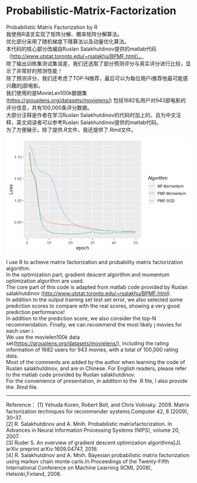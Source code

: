 # Probabilistic-Matrix-Factorization
Probabilistic Matrix Factorization by R  
我使用R语言实现了矩阵分解、概率矩阵分解算法。  
优化部分采用了随机梯度下降算法以及动量优化算法。  
本代码的核心部分改编自Ruslan Salakhutdinov提供的matlab代码（http://www.utstat.toronto.edu/~rsalakhu/BPMF.html）。  
除了输出训练集测试集误差，我们还选取了部分预测评分与真实评分进行比较，显示了非常好的预测性能！  
除了预测评分，我们还考虑了TOP-N推荐，最后可以为每位用户i推荐他最可能感兴趣的j部电影。  
我们使用的是MovieLen100k数据集(https://grouplens.org/datasets/movielens/) 包括1682名用户对943部电影的评分信息，共有100,000条评分数据。  
大部分注释是作者在学习Ruslan Salakhutdinov的代码时加上的，且为中文注释，英文阅读者可以参考Ruslan Salakhutdinov提供的matlab代码。  
为了方便展示，除了提供.R文件，我还提供了.Rmd文件。  

![Image text](https://github.com/stxupengyu/Probabilistic-Matrix-Factorization/blob/master/img-folder/comparison.png)

I use R to achieve matrix factorization and probability matrix factorization algorithm.  
In the optimization part, gradient descent algorithm and momentum optimization algorithm are used.  
The core part of this code is adapted from matlab code provided by Ruslan salakhutdinov (http://www.utstat.toronto.edu/~rsalakhu/BPMF.html).  
In addition to the output training set test set error, we also selected some prediction scores to compare with the real scores, showing a very good prediction performance!  
In addition to the prediction score, we also consider the top-N recommendation. Finally, we can recommend the most likely j movies for each user i.  
We use the movielen100k data set(https://grouplens.org/datasets/movielens/), including the rating information of 1682 users for 943 movies, with a total of 100,000 rating data.  
Most of the comments are added by the author when learning the code of Ruslan salakhutdinov, and are in Chinese. For English readers, please refer to the matlab code provided by Ruslan salakhutdinov.  
For the convenience of presentation, in addition to the .R file, I also provide the .Rmd file.  
****
Reference：
[1] Yehuda Koren, Robert Bell, and Chris Volinsky. 2009. Matrix factorization techniques for recommender systems.Computer 42, 8 (2009), 30–37.  
[2] R. Salakhutdinov and A. Mnih. Probabilistic matrixfactorization. In Advances in Neural Information Processing Systems (NIPS), volume 20, 2007.  
[3] Ruder S. An overview of gradient descent optimization algorithms[J]. arXiv preprint arXiv:1609.04747, 2016.  
[4] R. Salakhutdinov and A. Mnih. Bayesian probabilistic matrix factorization using markov chain monte carlo.In Proceedings of the Twenty-Fifth International Conference on Machine Learning (ICML 2008), Helsinki,Finland, 2008.  
